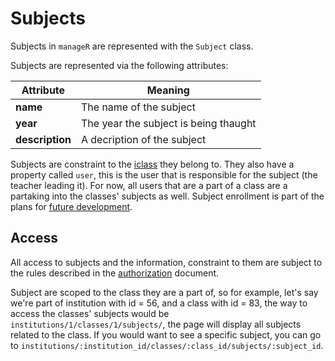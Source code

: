 # Subjects
Subjects in `manageR` are represented with the `Subject` class.

Subjects are represented via the following attributes:

Attribute | Meaning |
--- | --- |
**name** | The name of the subject |
**year** | The year the subject is being thaught |
**description** | A decription of the subject |

Subjects are constraint to the [iclass](./classes.md) they belong to.
They also have a property called `user`, this is the user that is responsible for the subject (the teacher leading it).
For now, all users that are a part of a class are a partaking into the classes' subjects as well. Subject enrollment is part of the plans for [future development](./future_development.md).

## Access
All access to subjects and the information, constraint to them are subject to the rules described in the [authorization](./users/authorization.md) document.

Subject are scoped to the class they are a part of, so for example, let's say we're part of institution with id = 56, and a class with id = 83, the way to access the classes' subjects would be `institutions/1/classes/1/subjects/`, the page will display all subjects related to the class. If you would want to see a specific subject, you can go to `institutions/:institution_id/classes/:class_id/subjects/:subject_id`.
